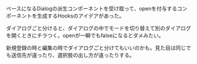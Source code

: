 ベースになるDialogの派生コンポーネントを受け取って、openを付与するコンポーネントを生成するHooksのアイデアがあった。

ダイアログごと分けると、ダイアログの中でモードを切り替えて別のダイアログを開くときにチラつく。openが一瞬でもfalseになるとダメみたい。

新規登録の時と編集の時でダイアログごと分けてもいいのかも。見た目は同じでも送信先が違ったり、選択肢の出し方が違ったりする。
